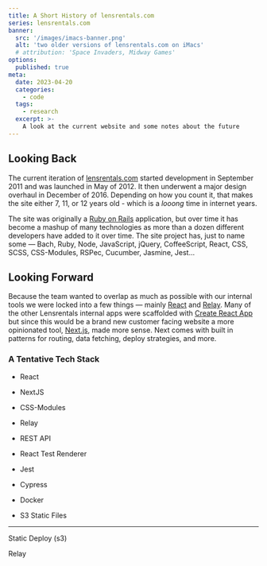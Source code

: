 ```yaml
---
title: A Short History of lensrentals.com
series: lensrentals.com
banner:
  src: '/images/imacs-banner.png'
  alt: 'two older versions of lensrentals.com on iMacs'
  # attribution: 'Space Invaders, Midway Games'
options:
  published: true
meta:
  date: 2023-04-20
  categories:
    - code
  tags:
    - research
  excerpt: >-
    A look at the current website and some notes about the future
---
```


## Looking Back

The current iteration of [lensrentals.com](lensrentals.com/) started development in September 2011 and was launched in May of 2012. It then underwent a major design overhaul in December of 2016. Depending on how you count it, that makes the site either 7, 11, or 12 years old - which is a _looong_ time in internet years.

The site was originally a [Ruby on Rails](https://rubyonrails.org/) application, but over time it has become a mashup of many technologies as more than a dozen different developers have added to it over time. The site project has, just to name some — Bach, Ruby, Node, JavaScript, jQuery, CoffeeScript, React, CSS, SCSS, CSS-Modules, RSPec, Cucumber, Jasmine, Jest...

## Looking Forward

Because the team wanted to overlap as much as possible with our internal tools we were locked into a few things — mainly [React](https://react.dev/) and [Relay](https://relay.dev/). Many of the other Lensrentals internal apps were scaffolded with [Create React App](https://create-react-app.dev/) but since this would be a brand new customer facing website a more opinionated tool, [Next.js](https://nextjs.org/), made more sense. Next comes with built in patterns for routing, data fetching, deploy strategies, and more.

### A Tentative Tech Stack

 - React
 - NextJS
 - CSS-Modules

 - Relay
 - REST API

 - React Test Renderer
 - Jest
 - Cypress

 - Docker
 - S3 Static Files

--- 

<!--
By the time I joined the Lensrentals team a lot had already changed on the technology side. Numerous internal apps were in the middle of being moved over to single page React applications, and actually one of my first projects after being hired was to build a component library that could be shared between all of ours app.
-->

Static Deploy (s3)

Relay